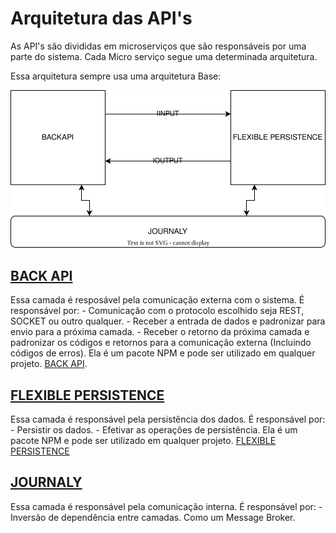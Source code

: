 # Arquitetura das API's

As API's são divididas em microserviços que são responsáveis por uma parte do sistema.
Cada Micro serviço segue uma determinada arquitetura.

Essa arquitetura sempre usa uma arquitetura Base:

![Arquitetura](https://raw.githubusercontent.com/alphasistemas/aPIDoc/main/images/base.svg)

## [BACK API](https://github.com/Judahh/backAPI)

Essa camada é resposável pela comunicação externa com o sistema. É responsável por:
    - Comunicação com o protocolo escolhido seja REST, SOCKET ou outro qualquer.
    - Receber a entrada de dados e padronizar para envio para a próxima camada.
    - Receber o retorno da próxima camada e padronizar os códigos e retornos para a comunicação externa (Incluindo códigos de erros).
Ela é um pacote NPM e pode ser utilizado em qualquer projeto. [BACK API](https://github.com/Judahh/backAPI).

## [FLEXIBLE PERSISTENCE](https://github.com/Judahh/flexiblePersistence)

Essa camada é responsável pela persistência dos dados. É responsável por:
    - Persistir os dados.
    - Efetivar as operações de persistência.
Ela é um pacote NPM e pode ser utilizado em qualquer projeto. [FLEXIBLE PERSISTENCE](https://github.com/Judahh/flexiblePersistence)

## [JOURNALY](https://github.com/Judahh/journaly)

Essa camada é responsável pela comunicação interna. É responsável por:
    - Inversão de dependência entre camadas. Como um Message Broker.
